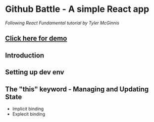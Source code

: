 # Github Battle - A simple React app
*Following React Fundamental tutorial by Tyler McGinnis*

## [Click here for demo](https://erik-github-battle.firebaseapp.com/battle)

## Introduction

## Setting up dev env

## The "this" keyword - Managing and Updating State

* Implicit binding
* Explecit binding
